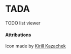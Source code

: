 # TADA 

TODO list viewer 

#### Attributions
Icon made by [Kirill Kazachek](https://www.flaticon.com/authors/kirill-kazachek)
